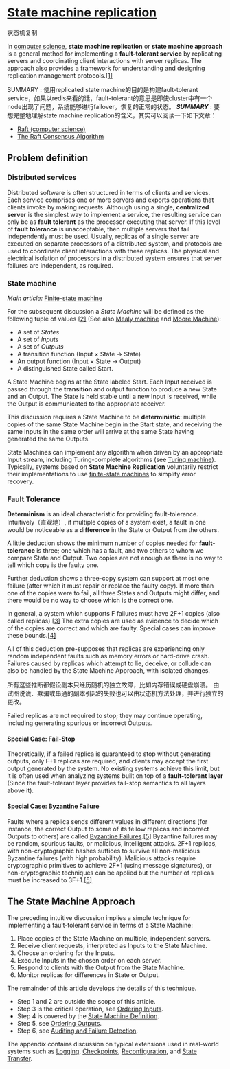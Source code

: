 # [State machine replication](https://en.wikipedia.org/wiki/State_machine_replication)

状态机复制

In [computer science](https://en.wikipedia.org/wiki/Computer_science), **state machine replication** or **state machine approach** is a general method for implementing a **fault-tolerant service** by replicating servers and coordinating client interactions with server replicas. The approach also provides a framework for understanding and designing replication management protocols.[[1\]](https://en.wikipedia.org/wiki/State_machine_replication#cite_note-schneider-1)

SUMMARY : 使用replicated state machine的目的是构建fault-tolerant service，如果以redis来看的话，fault-tolerant的意思是即使cluster中有一个node出现了问题，系统能够进行failover。恢复的正常的状态。
***SUMMARY*** : 要想完整地理解state machine replication的含义，其实可以阅读一下如下文章：

- [Raft (computer science)](https://en.wikipedia.org/wiki/Raft_(computer_science))
- [The Raft Consensus Algorithm](https://raft.github.io/)

## Problem definition

### Distributed services

Distributed software is often structured in terms of clients and services. Each service comprises one or more servers and exports operations that clients invoke by making requests. Although using a single, **centralized server** is the simplest way to implement a service, the resulting service can only be as **fault tolerant** as the processor executing that server. If this level of **fault tolerance** is unacceptable, then multiple servers that fail independently must be used. Usually, replicas of a single server are executed on separate processors of a distributed system, and protocols are used to coordinate client interactions with these replicas. The physical and electrical isolation of processors in a distributed system ensures that server failures are independent, as required.





### State machine

*Main article:* [Finite-state machine](https://en.wikipedia.org/wiki/Finite-state_machine)

For the subsequent discussion a *State Machine* will be defined as the following tuple of values [[2\]](https://en.wikipedia.org/wiki/State_machine_replication#cite_note-reliable-2) (See also [Mealy machine](https://en.wikipedia.org/wiki/Mealy_machine) and [Moore Machine](https://en.wikipedia.org/wiki/Moore_Machine)):

- A set of *States*
- A set of *Inputs*
- A set of *Outputs*
- A transition function (Input × State → State)
- An output function (Input × State → Output)
- A distinguished State called Start.

A State Machine begins at the State labeled Start. Each Input received is passed through the **transition** and output function to produce a new State and an Output. The State is held stable until a new Input is received, while the Output is communicated to the appropriate receiver.

This discussion requires a State Machine to be **deterministic**: multiple copies of the same State Machine begin in the Start state, and receiving the same Inputs in the same order will arrive at the same State having generated the same Outputs.

State Machines can implement any algorithm when driven by an appropriate Input stream, including Turing-complete algorithms (see [Turing machine](https://en.wikipedia.org/wiki/Turing_machine)). Typically, systems based on **State Machine Replication** voluntarily restrict their implementations to use [finite-state machines](https://en.wikipedia.org/wiki/Finite-state_machine) to simplify error recovery.

### Fault Tolerance

**Determinism** is an ideal characteristic for providing fault-tolerance. Intuitively（直观地）, if multiple copies of a system exist, a fault in one would be noticeable as a **difference** in the State or Output from the others.

A little deduction shows the minimum number of copies needed for **fault-tolerance** is three; one which has a fault, and two others to whom we compare State and Output. Two copies are not enough as there is no way to tell which copy is the faulty one.

Further deduction shows a three-copy system can support at most one failure (after which it must repair or replace the faulty copy). If more than one of the copies were to fail, all three States and Outputs might differ, and there would be no way to choose which is the correct one.

In general, a system which supports F failures must have 2F+1 copies (also called replicas).[[3\]](https://en.wikipedia.org/wiki/State_machine_replication#cite_note-lowerbounds-3) The extra copies are used as evidence to decide which of the copies are correct and which are faulty. Special cases can improve these bounds.[[4\]](https://en.wikipedia.org/wiki/State_machine_replication#cite_note-cheap-4)

All of this deduction pre-supposes that replicas are experiencing only random independent faults such as memory errors or hard-drive crash. Failures caused by replicas which attempt to lie, deceive, or collude can also be handled by the State Machine Approach, with isolated changes.

所有这些推断都假设副本只经历随机的独立故障，比如内存错误或硬盘崩溃。
由试图说谎、欺骗或串通的副本引起的失败也可以由状态机方法处理，并进行独立的更改。

Failed replicas are not required to stop; they may continue operating, including generating spurious or incorrect Outputs.

#### Special Case: Fail-Stop

Theoretically, if a failed replica is guaranteed to stop without generating outputs, only F+1 replicas are required, and clients may accept the first output generated by the system. No existing systems achieve this limit, but it is often used when analyzing systems built on top of a **fault-tolerant layer** (Since the fault-tolerant layer provides fail-stop semantics to all layers above it).

#### Special Case: Byzantine Failure

Faults where a replica sends different values in different directions (for instance, the correct Output to some of its fellow replicas and incorrect Outputs to others) are called [Byzantine Failures](https://en.wikipedia.org/wiki/Byzantine_fault_tolerance).[[5\]](https://en.wikipedia.org/wiki/State_machine_replication#cite_note-byzantine-5) Byzantine failures may be random, spurious faults, or malicious, intelligent attacks. 2F+1 replicas, with non-cryptographic hashes suffices to survive all non-malicious Byzantine failures (with high probability). Malicious attacks require cryptographic primitives to achieve 2F+1 (using message signatures), or non-cryptographic techniques can be applied but the number of replicas must be increased to 3F+1.[[5\]](https://en.wikipedia.org/wiki/State_machine_replication#cite_note-byzantine-5)

## The State Machine Approach

The preceding intuitive discussion implies a simple technique for implementing a fault-tolerant service in terms of a State Machine:

1. Place copies of the State Machine on multiple, independent servers.
2. Receive client requests, interpreted as Inputs to the State Machine.
3. Choose an ordering for the Inputs.
4. Execute Inputs in the chosen order on each server.
5. Respond to clients with the Output from the State Machine.
6. Monitor replicas for differences in State or Output.

The remainder of this article develops the details of this technique.

- Step 1 and 2 are outside the scope of this article.
- Step 3 is the critical operation, see [Ordering Inputs](https://en.wikipedia.org/wiki/State_machine_replication#Ordering_Inputs).
- Step 4 is covered by the [State Machine Definition](https://en.wikipedia.org/wiki/State_machine_replication#State_Machine_Definition).
- Step 5, see [Ordering Outputs](https://en.wikipedia.org/wiki/State_machine_replication#Sending_Outputs).
- Step 6, see [Auditing and Failure Detection](https://en.wikipedia.org/wiki/State_machine_replication#Auditing_and_Failure_Detection).

The appendix contains discussion on typical extensions used in real-world systems such as [Logging](https://en.wikipedia.org/wiki/State_machine_replication#Logging), [Checkpoints](https://en.wikipedia.org/wiki/State_machine_replication#Checkpoints), [Reconfiguration](https://en.wikipedia.org/wiki/State_machine_replication#Reconfiguration), and [State Transfer](https://en.wikipedia.org/wiki/State_machine_replication#State_Transfer).


